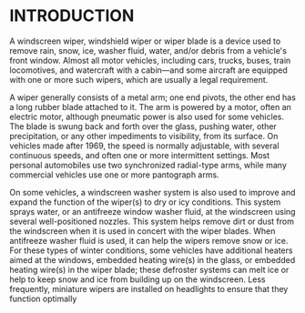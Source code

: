 # INTRODUCTION

A windscreen wiper, windshield wiper or wiper blade is a device used to remove rain, snow, ice, washer fluid, water, and/or debris from a vehicle's front window. Almost all motor vehicles, including cars, trucks, buses, train locomotives, and watercraft with a cabin—and some aircraft are equipped with one or more such wipers, which are usually a legal requirement.

A wiper generally consists of a metal arm; one end pivots, the other end has a long rubber blade attached to it. The arm is powered by a motor, often an electric motor, although pneumatic power is also used for some vehicles. The blade is swung back and forth over the glass, pushing water, other precipitation, or any other impediments to visibility, from its surface. On vehicles made after 1969, the speed is normally adjustable, with several continuous speeds, and often one or more intermittent settings. Most personal automobiles use two synchronized radial-type arms, while many commercial vehicles use one or more pantograph arms.

On some vehicles, a windscreen washer system is also used to improve and expand the function of the wiper(s) to dry or icy conditions. This system sprays water, or an antifreeze window washer fluid, at the windscreen using several well-positioned nozzles. This system helps remove dirt or dust from the windscreen when it is used in concert with the wiper blades. When antifreeze washer fluid is used, it can help the wipers remove snow or ice. For these types of winter conditions, some vehicles have additional heaters aimed at the windows, embedded heating wire(s) in the glass, or embedded heating wire(s) in the wiper blade; these defroster systems can melt ice or help to keep snow and ice from building up on the windscreen. Less frequently, miniature wipers are installed on headlights to ensure that they function optimally
